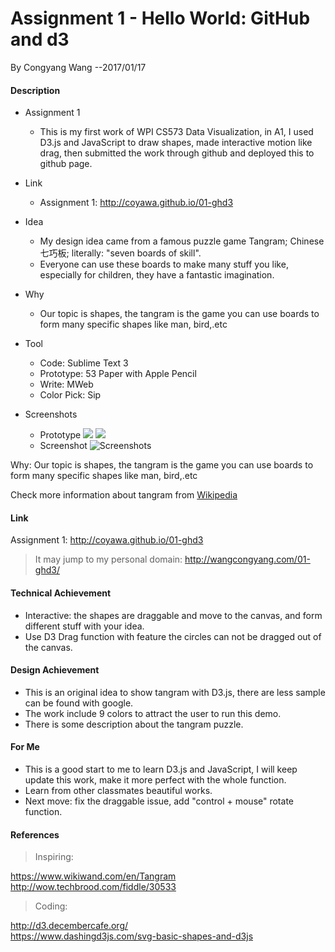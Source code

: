 # Assignment 1 - Hello World: GitHub and d3
By Congyang Wang  --2017/01/17

#### Description
- Assignment 1
	- This is my first work of WPI CS573 Data Visualization, in A1, I used D3.js and JavaScript to draw shapes, made interactive motion like drag, then submitted the work through github and deployed this to github page.
- Link
	- Assignment 1: http://coyawa.github.io/01-ghd3
- Idea
	- My design idea came from a famous puzzle game <span id="inline-blue">Tangram</span>;  Chinese <span id="inline-green">七巧板</span>; literally: "seven boards of skill". 
	- Everyone can use these boards to make many stuff you like, especially for children, they have a fantastic imagination.
- Why
	- Our topic is shapes, the tangram is the game you can use boards to form many specific shapes like man, bird,.etc
- Tool
	- Code: Sublime Text 3
	- Prototype: 53 Paper with Apple Pencil
	- Write: MWeb
	- Color Pick: Sip

- Screenshots
	- Prototype
	![][image-1]
	![][image-2]
	- Screenshot
	![Screenshots][image-3]

Why: Our topic is shapes, the tangram is the game you can use boards to form many specific shapes like man, bird,.etc

Check more information about tangram from [Wikipedia][1]
#### Link
Assignment 1: http://coyawa.github.io/01-ghd3
> It may jump to my personal domain: http://wangcongyang.com/01-ghd3/


#### Technical Achievement
- Interactive: the shapes are draggable and move to the canvas, and form different stuff with your idea.
- Use D3 Drag function with feature the circles can not be dragged out of the canvas.
	 
#### Design Achievement
- This is an original idea to show tangram with D3.js, there are less sample can be found with google.
- The work include 9 colors to attract the user to run this demo.
- There is some description about the tangram puzzle.

#### For Me
- This is a good start to me to learn D3.js and JavaScript, I will keep update this work, make it more perfect with the whole function.
- Learn from other classmates beautiful works.
- Next move: fix the draggable issue, add "control + mouse" rotate function.

#### References
> Inspiring:  

https://www.wikiwand.com/en/Tangram  
http://wow.techbrood.com/fiddle/30533    
> Coding:

http://d3.decembercafe.org/  
https://www.dashingd3js.com/svg-basic-shapes-and-d3js




[1]:	https://en.wikipedia.org/wiki/Tangram?oldformat=true

[image-1]:	https://ww4.sinaimg.cn/large/006tNbRwgy1fbuih74frrj31kw16odmf.jpg
[image-2]:	https://ww1.sinaimg.cn/large/006tNbRwgy1fbuih488quj31kw16o45y.jpg
[image-3]:	https://ww2.sinaimg.cn/large/006tNbRwgw1fbuih1jpfij31ki18sgtp.jpg


